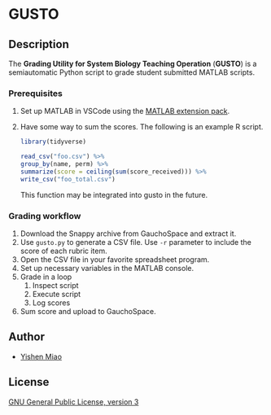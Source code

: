 # GUSTO

## Description

The **Grading Utility for System Biology Teaching Operation** (**GUSTO**) is a
semiautomatic Python script to grade student submitted MATLAB scripts.

### Prerequisites

1. Set up MATLAB in VSCode using the [MATLAB extension pack](https://marketplace.visualstudio.com/items?itemName=bat67.matlab-extension-pack).
2. Have some way to sum the scores. The following is an example R script.

    ```R
    library(tidyverse)

    read_csv("foo.csv") %>%
    group_by(name, perm) %>%
    summarize(score = ceiling(sum(score_received))) %>%
    write_csv("foo_total.csv")
    ```

    This function may be integrated into gusto in the future.

### Grading workflow

1. Download the Snappy archive from GauchoSpace and extract it.
2. Use `gusto.py` to generate a CSV file. Use `-r` parameter to include the
    score of each rubric item.
3. Open the CSV file in your favorite spreadsheet program.
4. Set up necessary variables in the MATLAB console.
5. Grade in a loop
    1. Inspect script
    2. Execute script
    3. Log scores
6. Sum score and upload to GauchoSpace.

## Author

* [Yishen Miao](https://github.com/mys721tx)

## License

[GNU General Public License, version 3](http://www.gnu.org/licenses/gpl-3.0.html)
